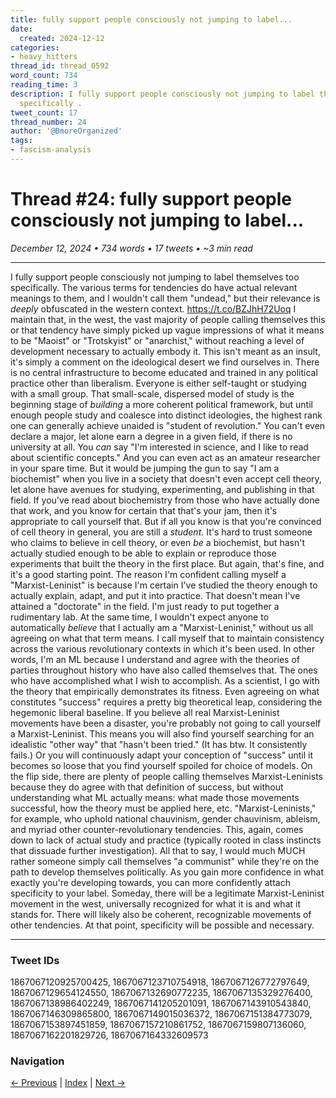 ```yaml
---
title: fully support people consciously not jumping to label...
date:
  created: 2024-12-12
categories:
- heavy_hitters
thread_id: thread_0592
word_count: 734
reading_time: 3
description: I fully support people consciously not jumping to label themselves too
  specifically .
tweet_count: 17
thread_number: 24
author: '@BmoreOrganized'
tags:
- fascism-analysis
---
```

# Thread #24: fully support people consciously not jumping to label...

*December 12, 2024 • 734 words • 17 tweets • ~3 min read*

---

I fully support people consciously not jumping to label themselves too specifically. The various terms for tendencies do have actual relevant meanings to them, and I wouldn't call them "undead," but their relevance is *deeply* obfuscated in the western context. https://t.co/BZJhH72Uoq I maintain that, in the west, the vast majority of people calling themselves this or that tendency have simply picked up vague impressions of what it means to be "Maoist" or "Trotskyist" or "anarchist," without reaching a level of development necessary to actually embody it. This isn't meant as an insult, it's simply a comment on the ideological desert we find ourselves in. There is no central infrastructure to become educated and trained in any political practice other than liberalism. Everyone is either self-taught or studying with a small group. That small-scale, dispersed model of study is the beginning stage of *building* a more coherent political framework, but until enough people study and coalesce into distinct ideologies, the highest rank one can generally achieve unaided is "student of revolution." You can't even declare a major, let alone earn a degree in a given field, if there is no university at all. You *can* say "I'm interested in science, and I like to read about scientific concepts." And you can even act as an amateur researcher in your spare time. But it would be jumping the gun to say "I am a biochemist" when you live in a society that doesn't even accept cell theory, let alone have avenues for studying, experimenting, and publishing in that field. If you've read about biochemistry from those who have actually done that work, and you know for certain that that's your jam, then it's appropriate to call yourself that. But if all you know is that you're convinced of cell theory in general, you are still a *student.* It's hard to trust someone who claims to believe in cell theory, or even *be* a biochemist, but hasn't actually studied enough to be able to explain or reproduce those experiments that built the theory in the first place. But again, that's fine, and it's a good starting point. The reason I'm confident calling myself a "Marxist-Leninist" is because I'm certain I've studied the theory enough to actually explain, adapt, and put it into practice. That doesn't mean I've attained a "doctorate" in the field. I'm just ready to put together a rudimentary lab. At the same time, I wouldn't expect anyone to automatically *believe* that I actually am a "Marxist-Leninist," without us all agreeing on what that term means. I call myself that to maintain consistency across the various revolutionary contexts in which it's been used. In other words, I'm an ML because I understand and agree with the theories of parties throughout history who have also called themselves that. The ones who have accomplished what I wish to accomplish. As a scientist, I go with the theory that empirically demonstrates its fitness. Even agreeing on what constitutes "success" requires a pretty big theoretical leap, considering the hegemonic liberal baseline. If you believe all real Marxist-Leninist movements have been a disaster, you're probably not going to call yourself a Marxist-Leninist. This means you will also find yourself searching for an idealistic "other way" that "hasn't been tried." (It has btw. It consistently fails.) Or you will continuously adapt your conception of "success" until it becomes so loose that you find yourself spoiled for choice of models. On the flip side, there are plenty of people calling themselves Marxist-Leninists because they do agree with that definition of success, but without understanding what ML actually means: what made those movements successful, how the theory must be applied here, etc. "Marxist-Leninists," for example, who uphold national chauvinism, gender chauvinism, ableism, and myriad other counter-revolutionary tendencies. This, again, comes down to lack of actual study and practice (typically rooted in class instincts that dissuade further investigation). All that to say, I would much MUCH rather someone simply call themselves "a communist" while they're on the path to develop themselves politically. As you gain more confidence in what exactly you're developing towards, you can more confidently attach specificity to your label. Someday, there will be a legitimate Marxist-Leninist movement in the west, universally recognized for what it is and what it stands for. There will likely also be coherent, recognizable movements of other tendencies. At that point, specificity will be possible and necessary.

---

### Tweet IDs
1867067120925700425, 1867067123710754918, 1867067126772797649, 1867067129654124550, 1867067132690772235, 1867067135329276400, 1867067138986402249, 1867067141205201091, 1867067143910543840, 1867067146309865800, 1867067149015036372, 1867067151384773079, 1867067153897451859, 1867067157210861752, 1867067159807136060, 1867067162201829726, 1867067164332609573

### Navigation
[← Previous](023-*.md) | [Index](index.md) | [Next →](025-*.md)
